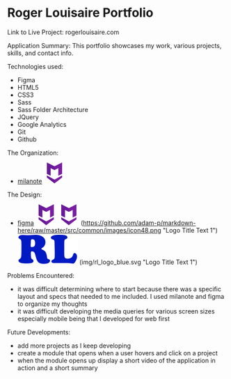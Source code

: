 # Roger Louisaire Portfolio

Link to Live Project: rogerlouisaire.com

Application Summary: This portfolio showcases my work, various projects, skills, and contact info.

Technologies used:
- Figma
- HTML5
- CSS3
- Sass
- Sass Folder Architecture
- JQuery
- Google Analytics
- Git
- Github

The Organization:
- [milanote](https://app.milanote.com/1KSWL71SSfTjdZ?p=bWDpSVl0gUy)
![alt text](https://github.com/adam-p/markdown-here/raw/master/src/common/images/icon48.png "Logo Title Text 1")


The Design:
- [figma](https://www.figma.com/file/3c3BBiN0eX5nsZk2MCyt9C/Roger_Louisaire_Portfolio?node-id=112%3A119)
![alt text](https://github.com/adam-p/markdown-here/raw/master/src/common/images/icon48.png "Logo Title Text 1")
![alt text](https://github.com/adam-p/markdown-here/raw/master/src/common/images/icon48.png)
(https://github.com/adam-p/markdown-here/raw/master/src/common/images/icon48.png "Logo Title Text 1")
![alt text](img/rl_logo_blue.svg "Logo Title Text 1")
(img/rl_logo_blue.svg "Logo Title Text 1")

Problems Encountered:
- it was difficult determining where to start because there was a specific layout and specs that needed to me included. I used milanote and figma to organize my thoughts
- it was difficult developing the media queries for various screen sizes especially mobile being that I developed for web first

Future Developments: 
- add more projects as I keep developing
- create a module that opens when a user hovers and click on a project
- when the module opens up display a short video of the application in action and a short summary